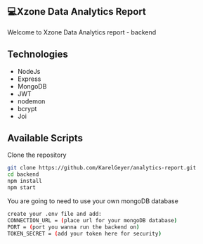## 💻Xzone Data Analytics Report

Welcome to Xzone Data Analytics report - backend

## Technologies

- NodeJs
- Express
- MongoDB
- JWT
- nodemon
- bcrypt
- Joi

## Available Scripts

Clone the repository

```sh
git clone https://github.com/KarelGeyer/analytics-report.git
cd backend
npm install
npm start
```

You are going to need to use your own mongoDB database
```sh
create your .env file and add:
CONNECTION_URL = (place url for your mongoDB database)
PORT = (port you wanna run the backend on)
TOKEN_SECRET = (add your token here for security)
```